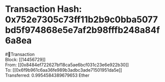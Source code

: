 
Transaction Hash: 0x752e7305c73ff11b2b9c0bba5077bd5f974868e5e7af2b98fffb248a84f6a8ea
====================================================================================
  
#💸Transaction  
Block: [[14456729]]  
From: [[0x8484ef722627bf18ca5ae6bcf031c23e6e922b30]]  
To: [[0x6f9b961c6aa36fe989b3adbc3ade71501951da5e]]  
Transferred: 0.9954584389679653 Ether